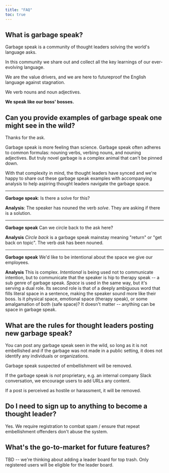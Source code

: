 ```yaml
---
title: "FAQ"
toc: true
---
```


## What is garbage speak?

Garbage speak is a community of thought leaders solving the world's language asks.

In this community we share out and collect all the key learnings of our ever-evolving language.

We are the value drivers, and we are here to futureproof the English language against stagnation.

We verb nouns and noun adjectives.

**We speak like our boss' bosses.**

## Can you provide examples of garbage speak one might see in the wild?

Thanks for the ask.

Garbage speak is more feeling than science. Garbage speak often adheres to common formulas: nouning verbs, verbing nouns, and nouning adjectives. But truly novel garbage is a complex animal that can't be pinned down.

With that complexity in mind, the thought leaders have synced and we're happy to share out these garbage speak examples with accompanying analysis to help aspiring thought leaders navigate the garbage space.

---

**Garbage speak**: Is there a solve for this?

**Analysis**: The speaker has nouned the verb _solve_. They are asking if there is a solution.

---

**Garbage speak**
Can we circle back to the ask here?

**Analysis**
_Circle back_ is a garbage speak mainstay meaning "return" or "get back on topic". The verb _ask_ has been nouned.

---

**Garbage speak**
We'd like to be intentional about the space we give our employees.

**Analysis**
This is complex. _Intentional_ is being used not to communicate intention, but to communicate that the speaker is hip to therapy speak -- a sub genre of garbage speak. _Space_ is used in the same way, but it's serving a dual role. Its second role is that of a deeply ambiguous word that fills literal space in a sentence, making the speaker sound more like their boss. Is it physical space, emotional space (therapy speak), or some amalgamation of both (safe space)? It doesn't matter -- anything can be space in garbage speak.


## What are the rules for thought leaders posting new garbage speak?

You can post any garbage speak seen in the wild, so long as it is not embellished and if the garbage was not made in a public setting, it does not identify any individuals or organizations.

Garbage speak suspected of embellishment will be removed.

If the garbage speak is _not_ proprietary, e.g. an internal company Slack conversation, we encourage users to add URLs any content.

If a post is perceived as hostile or harassment, it will be removed.

## Do I need to sign up to anything to become a thought leader?

Yes. We require registration to combat spam / ensure that repeat embellishment offenders don't abuse the system.

## What's the go-to-market for future features?

TBD -- we're thinking about adding a leader board for top trash. Only registered users will be eligible for the leader board.
